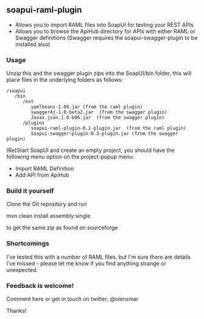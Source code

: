 ## soapui-raml-plugin

- Allows you to import RAML files into SoapUI for testing your REST APIs
- Allows you to browse the ApiHub directory for APIs with either RAML or Swagger definitions (Swagger requires the
  soapui-swagger-plugin to be installed also)

### Usage

Unzip this and the swagger plugin zips into the SoapUI/bin folder, this will place files in the underlying folders as follows:

```
/soapui
   /bin
      /ext
         yamlbeans-1.06.jar (from the raml plugin)
         swagger4j-1.0-beta2.jar  (from the swagger plugin)
         Javax.json.1.0-b06.jar  (from the swagger plugin)
      /plugins
         soapui-raml-plugin-0.1-plugin.jar  (from the raml plugin)
         Soapui-swagger-plugin-0.3-plugin.jar (from the swagger plugin)
```

(Re)Start SoapUI and create an empty project, you should have the following menu option on the project-popup menu:
- Import RAML Definition
- Add API from ApiHub

### Build it yourself

Clone the Git repository and run

mvn clean install assembly:single

to get the same zip as found on sourceforge

### Shortcomings

I've tested this with a number of RAML files, but I'm sure there are details I've missed - please let me know if you find
anything strange or unexpected.

### Feedback is welcome!

Comment here or get in touch on twitter; @olensmar

Thanks!